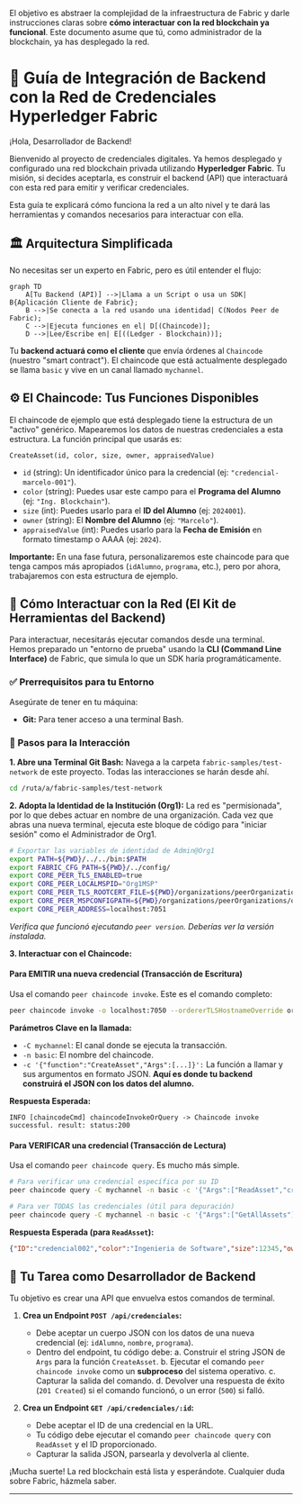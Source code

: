 
El objetivo es abstraer la complejidad de la infraestructura de Fabric y darle instrucciones claras sobre **cómo interactuar con la red blockchain ya funcional**. Este documento asume que tú, como administrador de la blockchain, ya has desplegado la red.


# 📖 Guía de Integración de Backend con la Red de Credenciales Hyperledger Fabric

¡Hola, Desarrollador de Backend!

Bienvenido al proyecto de credenciales digitales. Ya hemos desplegado y configurado una red blockchain privada utilizando **Hyperledger Fabric**. Tu misión, si decides aceptarla, es construir el backend (API) que interactuará con esta red para emitir y verificar credenciales.

Esta guía te explicará cómo funciona la red a un alto nivel y te dará las herramientas y comandos necesarios para interactuar con ella.

## 🏛️ Arquitectura Simplificada

No necesitas ser un experto en Fabric, pero es útil entender el flujo:

```mermaid
graph TD
    A[Tu Backend (API)] -->|Llama a un Script o usa un SDK| B{Aplicación Cliente de Fabric};
    B -->|Se conecta a la red usando una identidad| C(Nodos Peer de Fabric);
    C -->|Ejecuta funciones en el| D[(Chaincode)];
    D -->|Lee/Escribe en| E[((Ledger - Blockchain))];
```

Tu **backend actuará como el cliente** que envía órdenes al `Chaincode` (nuestro "smart contract"). El chaincode que está actualmente desplegado se llama `basic` y vive en un canal llamado `mychannel`.

## ⚙️ El Chaincode: Tus Funciones Disponibles

El chaincode de ejemplo que está desplegado tiene la estructura de un "activo" genérico. Mapearemos los datos de nuestras credenciales a esta estructura. La función principal que usarás es:

`CreateAsset(id, color, size, owner, appraisedValue)`

-   `id` (string): Un identificador único para la credencial (ej: `"credencial-marcelo-001"`).
-   `color` (string): Puedes usar este campo para el **Programa del Alumno** (ej: `"Ing. Blockchain"`).
-   `size` (int): Puedes usarlo para el **ID del Alumno** (ej: `2024001`).
-   `owner` (string): El **Nombre del Alumno** (ej: `"Marcelo"`).
-   `appraisedValue` (int): Puedes usarlo para la **Fecha de Emisión** en formato timestamp o AAAA (ej: `2024`).

**Importante:** En una fase futura, personalizaremos este chaincode para que tenga campos más apropiados (`idAlumno`, `programa`, etc.), pero por ahora, trabajaremos con esta estructura de ejemplo.

## 🚀 Cómo Interactuar con la Red (El Kit de Herramientas del Backend)

Para interactuar, necesitarás ejecutar comandos desde una terminal. Hemos preparado un "entorno de prueba" usando la **CLI (Command Line Interface)** de Fabric, que simula lo que un SDK haría programáticamente.

### ✅ Prerrequisitos para tu Entorno

Asegúrate de tener en tu máquina:
- **Git:** Para tener acceso a una terminal Bash.

### 📜 Pasos para la Interacción

**1. Abre una Terminal Git Bash:**
Navega a la carpeta `fabric-samples/test-network` de este proyecto. Todas las interacciones se harán desde ahí.
```bash
cd /ruta/a/fabric-samples/test-network
```

**2. Adopta la Identidad de la Institución (Org1):**
La red es "permisionada", por lo que debes actuar en nombre de una organización. Cada vez que abras una nueva terminal, ejecuta este bloque de código para "iniciar sesión" como el Administrador de Org1.

```bash
# Exportar las variables de identidad de Admin@Org1
export PATH=${PWD}/../../bin:$PATH
export FABRIC_CFG_PATH=${PWD}/../config/
export CORE_PEER_TLS_ENABLED=true
export CORE_PEER_LOCALMSPID="Org1MSP"
export CORE_PEER_TLS_ROOTCERT_FILE=${PWD}/organizations/peerOrganizations/org1.example.com/peers/peer0.org1.example.com/tls/ca.crt
export CORE_PEER_MSPCONFIGPATH=${PWD}/organizations/peerOrganizations/org1.example.com/users/Admin@org1.example.com/msp
export CORE_PEER_ADDRESS=localhost:7051
```
*Verifica que funcionó ejecutando `peer version`. Deberías ver la versión instalada.*

**3. Interactuar con el Chaincode:**

#### **Para EMITIR una nueva credencial (Transacción de Escritura)**

Usa el comando `peer chaincode invoke`. Este es el comando completo:

```bash
peer chaincode invoke -o localhost:7050 --ordererTLSHostnameOverride orderer.example.com --tls --cafile "${PWD}/organizations/ordererOrganizations/example.com/orderers/orderer.example.com/msp/tlscacerts/tlsca.example.com-cert.pem" -C mychannel -n basic --peerAddresses localhost:7051 --tlsRootCertFiles "${PWD}/organizations/peerOrganizations/org1.example.com/peers/peer0.org1.example.com/tls/ca.crt" --peerAddresses localhost:9051 --tlsRootCertFiles "${PWD}/organizations/peerOrganizations/org2.example.com/peers/peer0.org2.example.com/tls/ca.crt" -c '{"function":"CreateAsset","Args":["credencial002", "Ingenieria de Software", "12345", "Ana Lopez", "2024"]}'
```

**Parámetros Clave en la llamada:**
-   `-C mychannel`: El canal donde se ejecuta la transacción.
-   `-n basic`: El nombre del chaincode.
-   `-c '{"function":"CreateAsset","Args":[...]}':` La función a llamar y sus argumentos en formato JSON. **Aquí es donde tu backend construirá el JSON con los datos del alumno.**

**Respuesta Esperada:**
```
INFO [chaincodeCmd] chaincodeInvokeOrQuery -> Chaincode invoke successful. result: status:200
```

#### **Para VERIFICAR una credencial (Transacción de Lectura)**

Usa el comando `peer chaincode query`. Es mucho más simple.

```bash
# Para verificar una credencial específica por su ID
peer chaincode query -C mychannel -n basic -c '{"Args":["ReadAsset","credencial002"]}'

# Para ver TODAS las credenciales (útil para depuración)
peer chaincode query -C mychannel -n basic -c '{"Args":["GetAllAssets"]}'
```
**Respuesta Esperada (para `ReadAsset`):**
```json
{"ID":"credencial002","color":"Ingenieria de Software","size":12345,"owner":"Ana Lopez","appraisedValue":2024}
```

## 🎯 Tu Tarea como Desarrollador de Backend

Tu objetivo es crear una API que envuelva estos comandos de terminal.

1.  **Crea un Endpoint `POST /api/credenciales`:**
    -   Debe aceptar un cuerpo JSON con los datos de una nueva credencial (ej: `idAlumno`, `nombre`, `programa`).
    -   Dentro del endpoint, tu código debe:
        a.  Construir el string JSON de `Args` para la función `CreateAsset`.
        b.  Ejecutar el comando `peer chaincode invoke` como un **subproceso** del sistema operativo.
        c.  Capturar la salida del comando.
        d.  Devolver una respuesta de éxito (`201 Created`) si el comando funcionó, o un error (`500`) si falló.

2.  **Crea un Endpoint `GET /api/credenciales/:id`:**
    -   Debe aceptar el ID de una credencial en la URL.
    -   Tu código debe ejecutar el comando `peer chaincode query` con `ReadAsset` y el ID proporcionado.
    -   Capturar la salida JSON, parsearla y devolverla al cliente.

¡Mucha suerte! La red blockchain está lista y esperándote. Cualquier duda sobre Fabric, házmela saber.

---